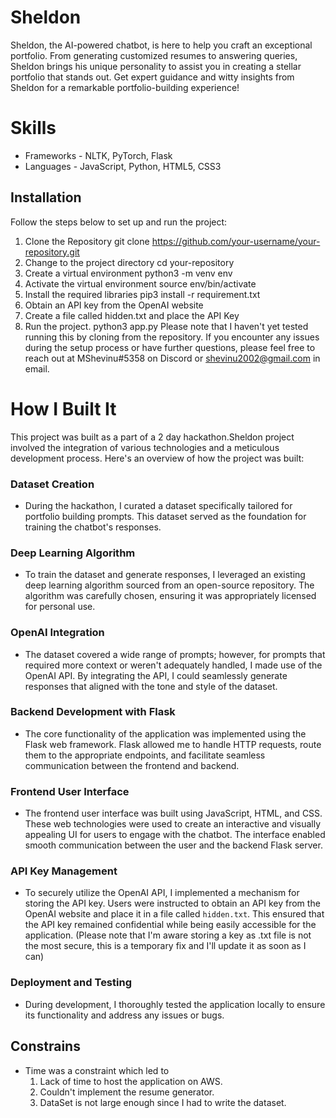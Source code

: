 # Sheldon
Sheldon, the AI-powered chatbot, is here to help you craft an exceptional portfolio. From generating customized resumes to answering queries, Sheldon brings his unique personality to assist you in creating a stellar portfolio that stands out. Get expert guidance and witty insights from Sheldon for a remarkable portfolio-building experience!

# Skills
- Frameworks - NLTK, PyTorch, Flask
- Languages  - JavaScript, Python, HTML5, CSS3

## Installation
Follow the steps below to set up and run the project:
1. Clone the Repository
    git clone https://github.com/your-username/your-repository.git
2. Change to the project directory
    cd your-repository
3. Create a virtual environment
    python3 -m venv env
4. Activate the virtual environment
    source env/bin/activate
5. Install the required libraries
    pip3 install -r requirement.txt
6. Obtain an API key from the OpenAI website
7. Create a file called hidden.txt and place the API Key
8. Run the project. 
    python3 app.py
Please note that I haven't yet tested running this by cloning from the repository. If you encounter any issues during the setup process or have further questions, please feel free to reach out at MShevinu#5358 on Discord or shevinu2002@gmail.com in email.

# How I Built It

This project was built as a part of a 2 day hackathon.Sheldon project involved the integration of various technologies and a meticulous development process. Here's an overview of how the project was built:

### Dataset Creation
- During the hackathon, I curated a dataset specifically tailored for portfolio building prompts. This dataset served as the foundation for training the chatbot's responses.

### Deep Learning Algorithm
- To train the dataset and generate responses, I leveraged an existing deep learning algorithm sourced from an open-source repository. The algorithm was carefully chosen, ensuring it was appropriately licensed for personal use.

### OpenAI Integration
- The dataset covered a wide range of prompts; however, for prompts that required more context or weren't adequately handled, I made use of the OpenAI API. By integrating the API, I could seamlessly generate responses that aligned with the tone and style of the dataset.

### Backend Development with Flask
- The core functionality of the application was implemented using the Flask web framework. Flask allowed me to handle HTTP requests, route them to the appropriate endpoints, and facilitate seamless communication between the frontend and backend.

### Frontend User Interface
- The frontend user interface was built using JavaScript, HTML, and CSS. These web technologies were used to create an interactive and visually appealing UI for users to engage with the chatbot. The interface enabled smooth communication between the user and the backend Flask server.

### API Key Management
- To securely utilize the OpenAI API, I implemented a mechanism for storing the API key. Users were instructed to obtain an API key from the OpenAI website and place it in a file called `hidden.txt`. This ensured that the API key remained confidential while being easily accessible for the application. (Please note that I'm aware storing a key as .txt file is not the most secure, this is a temporary fix and I'll update it as soon as I can)

### Deployment and Testing
- During development, I thoroughly tested the application locally to ensure its functionality and address any issues or bugs.


## Constrains
- Time was a constraint which led to
  1. Lack of time to host the application on AWS.
  2. Couldn't implement the resume generator.
  3. DataSet is not large enough since I had to write the dataset.

